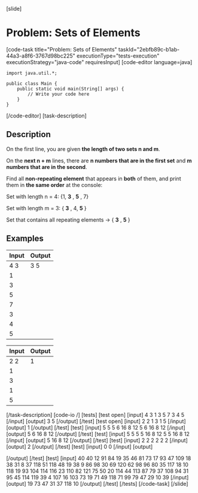 [slide]
# Problem: Sets of Elements
[code-task title="Problem: Sets of Elements" taskId="2ebfb89c-b1ab-44a3-a8f6-3767d98bc225" executionType="tests-execution" executionStrategy="java-code" requiresInput]
[code-editor language=java]
```
import java.util.*;

public class Main {
    public static void main(String[] args) {
        // Write your code here
    }
}
```
[/code-editor]
[task-description]
## Description
On the first line, you are given **the length of two sets n and m**.

On the **next n + m** lines, there are **n numbers that are in the first set** and **m numbers that are in the second**.

Find all **non-repeating element** that appears in **both** of them, and print them in **the same order** at the console:

Set with length n = 4: {1, **3** , **5** , 7}

Set with length m = 3: { **3** , 4, **5** }

Set that contains all repeating elements -> { **3** , **5** }

## Examples
| **Input** | **Output** |
| --- | --- |
| 4 3 | 3 5 |
| 1 |  |
| 3 |  |
| 5 |  |
| 7 |  |
| 3 |  |
| 4 |  |
| 5 |  |

| **Input** | **Output** |
| --- | --- |
| 2 2 | 1 |
| 1 |  |
| 3 |  |
| 1 |  |
| 5 |  |

[/task-description]
[code-io /]
[tests]
[test open]
[input]
4 3
1
3
5
7
3
4
5
[/input]
[output]
3 5
[/output]
[/test]
[test open]
[input]
2 2
1
3
1
5
[/input]
[output]
1
[/output]
[/test]
[test]
[input]
5 5
5
6
16
8
12
5
6
16
8
12
[/input]
[output]
5 6 16 8 12
[/output]
[/test]
[test]
[input]
5 5
5
5
16
8
12
5
5
16
8
12
[/input]
[output]
5 16 8 12
[/output]
[/test]
[test]
[input]
2 2
2
2
2
2
[/input]
[output]
2
[/output]
[/test]
[test]
[input]
0 0
[/input]
[output]

[/output]
[/test]
[test]
[input]
40 40
12
91
84
19
35
46
81
73
17
93
47
109
18
38
31
8
37
118
51
118
48
19
38
9
86
98
30
69
120
62
98
96
80
35
117
18
10
118
19
93
104
114
116
23
110
82
121
75
50
20
114
44
113
87
79
37
108
94
31
95
45
114
119
39
4
107
16
103
73
19
71
49
118
71
99
79
47
29
10
39
[/input]
[output]
19 73 47 31 37 118 10
[/output]
[/test]
[/tests]
[/code-task]
[/slide]